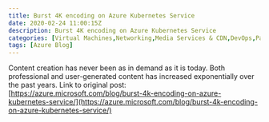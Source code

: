 ```yaml
---
title: Burst 4K encoding on Azure Kubernetes Service
date: 2020-02-24 11:00:15Z
description: Burst 4K encoding on Azure Kubernetes Service
categories: [Virtual Machines,Networking,Media Services & CDN,DevOps,Partner]
tags: [Azure Blog]
---
```

Content creation has never been as in demand as it is today. Both professional and user-generated content has increased exponentially over the past years.
Link to original post: [https://azure.microsoft.com/blog/burst-4k-encoding-on-azure-kubernetes-service/](https://azure.microsoft.com/blog/burst-4k-encoding-on-azure-kubernetes-service/)